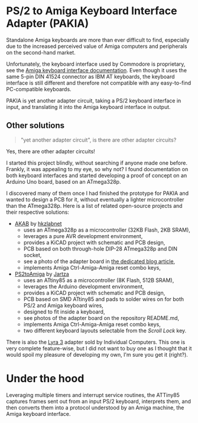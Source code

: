 # PS/2 to Amiga Keyboard Interface Adapter (PAKIA)

Standalone Amiga keyboards are more than ever difficult to find, especially due to the increased perceived value of Amiga computers and peripherals on the second-hand market.

Unfortunately, the keyboard interface used by Commodore is proprietary, see the [Amiga keyboard interface documentation](http://amigadev.elowar.com/read/ADCD_2.1/Hardware_Manual_guide/node0172.html).
Even though it uses the same 5-pin DIN 41524 connector as IBM AT keyboards, the keyboard interface is still different and therefore not compatible with any easy-to-find PC-compatible keyboards.

PAKIA is yet another adapter circuit, taking a PS/2 keyboard interface in input, and translating it into the Amiga keyboard interface in output.

## Other solutions

> "yet another adapter circuit", is there are other adapter circuits?

Yes, there are other adapter circuits! 

I started this project blindly, without searching if anyone made one before.
Frankly, it was appealing to my eye, so why not?
I found documentation on both keyboard interfaces and started developing a proof of concept on an Arduino Uno board, based on an ATmega328p.

I discovered many of them once I had finished the prototype for PAKIA and wanted to design a PCB for it, without eventually a lighter microcontroller than the ATmega328p.
Here is a list of related open-source projects and their respective solutions:

- [AKAB](https://gitlab.com/hkzlab-retrocomputing/AKAB_Reloaded) by [hkzlabnet](http://mercatopo-en.blogspot.com/)
    - uses an ATmega328p as a microcontroller (32KB Flash, 2KB SRAM),
    - leverages a pure AVR development environment,
    - provides a KiCAD project with schematic and PCB design,
    - PCB based on both through-hole DIP-28 ATmega328p and DIN socket,
    - see a photo of the adapter board in [the dedicated blog article](http://mercatopo-en.blogspot.com/2013/11/first-prototype-of-akab-amiga-keyboard.html),
    - implements Amiga Ctrl-Amiga-Amiga reset combo keys, 
- [PS2toAmiga](https://github.com/Jartza/PS2toAmiga) by [Jartza](https://github.com/Jartza)
    - uses an ATtiny85 as a microcontroller (8K Flash, 512B SRAM),
    - leverages the Arduino development environment,
    - provides a KiCAD project with schematic and PCB design,
    - PCB based on SMD ATtiny85 and pads to solder wires on for both PS/2 and Amiga keyboard wires,
    - designed to fit inside a keyboard,
    - see photos of the adapter board on the repository README.md,
    - implements Amiga Ctrl-Amiga-Amiga reset combo keys, 
    - two different keyboard layouts selectable from the *Scroll Lock* key.


There is also the [Lyra 3](http://wiki.icomp.de/wiki/Lyra_3) adapter sold by Individual Computers.
This one is very complete feature-wise, but I did not want to buy one as I thought that it would spoil my pleasure of developing my own, I'm sure you get it (right?).

# Under the hood

Leveraging multiple timers and interrupt service routines, the ATTiny85 captures frames sent out from an input PS/2 keyboard, interprets them, and then converts them into a protocol understood by an Amiga machine, the Amiga keyboard interface.


